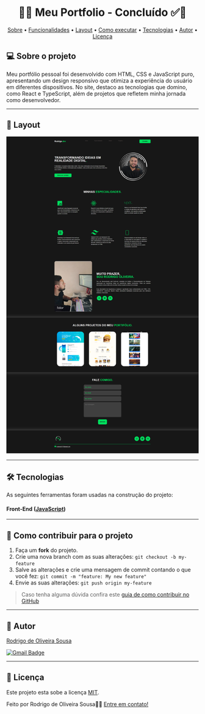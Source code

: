 <h1 align="center"> 
	  🚀✅ Meu Portfolio - Concluído ✅🚀
</h1>

<!-- ---------------------------------------------------------------------- -->

<!-- MODELO MENU DE NAVEGAÇÃO -->
<p align="center">
 <a href="#-sobre-o-projeto">Sobre</a> •
 <a href="#-funcionalidades">Funcionalidades</a> •
 <a href="#-layout">Layout</a> • 
 <a href="#-como-executar-o-projeto">Como executar</a> • 
 <a href="#-tecnologias">Tecnologias</a> • 
 <a href="#-autor">Autor</a> • 
 <a href="#user-content--licença">Licença</a>
</p>

<!-- ---------------------------------------------------------------------- -->


<!-- ---------------------------------------------------------------------- -->

<!-- MODELO DESCRIÇÃO SOBRE O PROJETO: -->
## 💻 Sobre o projeto

<!-- EXPLICA O MOTIVO DO PROJETO -->
Meu portfólio pessoal foi desenvolvido com HTML, CSS e JavaScript puro, apresentando um design responsivo que otimiza a experiência do usuário em diferentes dispositivos. No site, destaco as tecnologias que domino, como React e TypeScript, além de projetos que refletem minha jornada como desenvolvedor.

<!-- LINHA DE DIVISÃO: -->
---
<!-- EXEMPLO DE LAYOUT: -->
## 🎨 Layout
![Web1](https://github.com/rodrigosousa94/portifolio-rodrigo/blob/main/_assets/screencapture-rodrigo-portifolioweb-vercel-app-2024-10-24-15_43_42.png)

---

<!-- ---------------------------------------------------------------------- -->

<!-- MODELO DE TECNOLOGIAS -->
## 🛠 Tecnologias

As seguintes ferramentas foram usadas na construção do projeto:

#### **Front-End**  ([JavaScript](https://developer.mozilla.org/en-US/docs/Web/JavaScript)) 



---

<!-- ---------------------------------------------------------------------- -->

<!-- MODELO DE COMO CONTRIBUIR PARA O PROJETO -->
## 💪 Como contribuir para o projeto

1. Faça um **fork** do projeto.
2. Crie uma nova branch com as suas alterações: `git checkout -b my-feature`
3. Salve as alterações e crie uma mensagem de commit contando o que você fez: `git commit -m "feature: My new feature"`
4. Envie as suas alterações: `git push origin my-feature`
> Caso tenha alguma dúvida confira este [guia de como contribuir no GitHub](./CONTRIBUTING.md)

---

<!-- ---------------------------------------------------------------------- -->

<!-- MODELO DE AUTOR-->
## 🦸 Autor

<a href="https://www.linkedin.com/in/s-rodrigo/">
Rodrigo de Oliveira Sousa</a>
 <br />
 
[![Gmail Badge](https://img.shields.io/badge/-r.oliveira5117@gmail.com-c14438?style=flat-square&logo=Gmail&logoColor=white&link=mailto:r.oliveira5117@gmail.com)](mailto:r.oliveira5117@gmail.com)

---

<!-- ---------------------------------------------------------------------- -->

<!-- MODELO DE LICENÇA -->
## 📝 Licença

Este projeto esta sobe a licença [MIT](./LICENSE).

Feito por Rodrigo de Oliveira Sousa👋🏽 [Entre em contato!](https://www.linkedin.com/in/s-rodrigo/)
